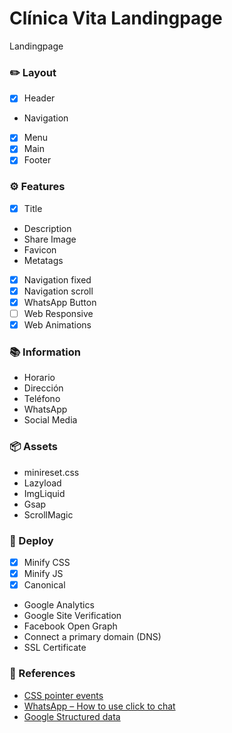 # Clínica Vita Landingpage
Landingpage

### ✏️ Layout
- [x] Header
- Navigation
- [x] Menu
- [x] Main
- [x] Footer

### ⚙️ Features
- [x]  Title
- Description
- Share Image
- Favicon
- Metatags
- [x] Navigation fixed
- [x] Navigation scroll
- [x] WhatsApp Button
- [ ]  Web Responsive
- [x] Web Animations

### 📚 Information
- Horario
- Dirección
- Teléfono
- WhatsApp
- Social Media

### 📦 Assets
- minireset.css
- Lazyload
- ImgLiquid
- Gsap
- ScrollMagic

### 🚀 Deploy
- [x] Minify CSS
- [x] Minify JS
- [x] Canonical
- Google Analytics
- Google Site Verification
- Facebook Open Graph
- Connect a primary domain (DNS)
- SSL Certificate

### 📎 References
- [CSS pointer events](https://developer.mozilla.org/en-US/docs/Web/CSS/pointer-events)
- [WhatsApp – How to use click to chat](https://faq.whatsapp.com/5913398998672934)
- [Google Structured data](https://developers.google.com/search/docs/appearance/structured-data/image-license-metadata)
